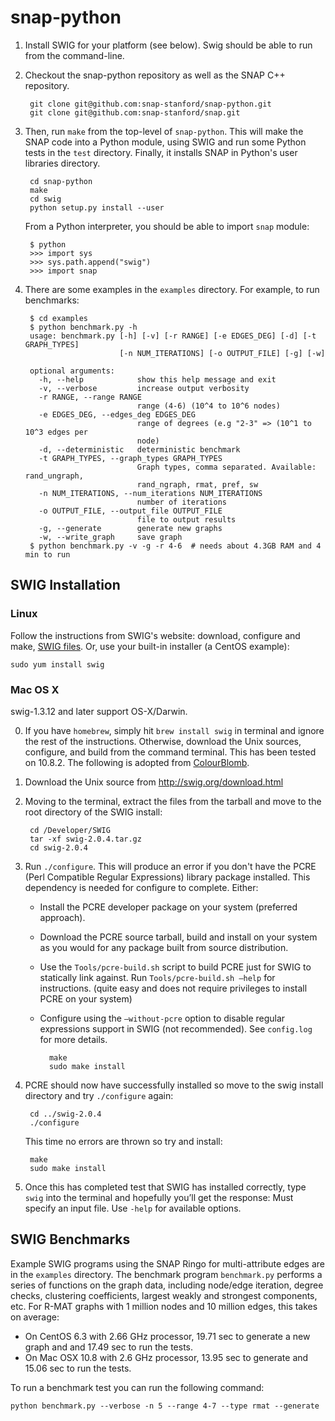 snap-python
===========

1. Install SWIG for your platform (see below).  Swig should be able to run from the command-line.

2. Checkout the snap-python repository as well as the SNAP C++ repository.

		git clone git@github.com:snap-stanford/snap-python.git
		git clone git@github.com:snap-stanford/snap.git

2. Then, run `make` from the top-level of `snap-python`. This will make the SNAP code into a Python module, using SWIG and run some Python tests in the `test` directory. Finally, it installs SNAP in Python's user libraries directory.

		cd snap-python
		make
		cd swig
		python setup.py install --user

	From a Python interpreter, you should be able to import `snap` module:

		$ python
		>>> import sys
		>>> sys.path.append("swig")
		>>> import snap

3. There are some examples in the `examples` directory.  For example, to run benchmarks:

		$ cd examples
		$ python benchmark.py -h
		usage: benchmark.py [-h] [-v] [-r RANGE] [-e EDGES_DEG] [-d] [-t GRAPH_TYPES]
		                    [-n NUM_ITERATIONS] [-o OUTPUT_FILE] [-g] [-w]

		optional arguments:
		  -h, --help            show this help message and exit
		  -v, --verbose         increase output verbosity
		  -r RANGE, --range RANGE
		                        range (4-6) (10^4 to 10^6 nodes)
		  -e EDGES_DEG, --edges_deg EDGES_DEG
		                        range of degrees (e.g "2-3" => (10^1 to 10^3 edges per
		                        node)
		  -d, --deterministic   deterministic benchmark
		  -t GRAPH_TYPES, --graph_types GRAPH_TYPES
		                        Graph types, comma separated. Available: rand_ungraph,
		                        rand_ngraph, rmat, pref, sw
		  -n NUM_ITERATIONS, --num_iterations NUM_ITERATIONS
		                        number of iterations
		  -o OUTPUT_FILE, --output_file OUTPUT_FILE
		                        file to output results
		  -g, --generate        generate new graphs
		  -w, --write_graph     save graph
		$ python benchmark.py -v -g -r 4-6	# needs about 4.3GB RAM and 4 min to run


SWIG Installation
-----------------

### Linux

Follow the instructions from SWIG's website: download, configure and make, [SWIG files](http://www.swig.org/download.html).  Or, use your built-in installer (a CentOS example):

	sudo yum install swig

### Mac OS X

swig-1.3.12 and later support OS-X/Darwin.

0. If you have ``homebrew``, simply hit ``brew install swig`` in terminal and ignore the rest of the instructions. Otherwise, download the Unix sources, configure, and build from the command terminal. This has been tested on 10.8.2. The following is adopted from [ColourBlomb](http://blog.colourbomb.net/?p=49).

1. Download the Unix source from http://swig.org/download.html

2. Moving to the terminal, extract the files from the tarball and move to the root directory of the SWIG install:

		cd /Developer/SWIG
		tar -xf swig-2.0.4.tar.gz
		cd swig-2.0.4

3. Run `./configure`.  This will produce an error if you don't have the PCRE (Perl Compatible Regular Expressions) library package installed. 
This dependency is needed for configure to complete. Either:
	- Install the PCRE developer package on your system (preferred approach).
	- Download the PCRE source tarball, build and install on your system
	as you would for any package built from source distribution.
	- Use the `Tools/pcre-build.sh` script to build PCRE just for SWIG to statically
	link against. Run `Tools/pcre-build.sh –help` for instructions.
	(quite easy and does not require privileges to install PCRE on your system)
	- Configure using the `–without-pcre` option to disable regular expressions support in SWIG
	(not recommended).
	See `config.log` for more details.
		
			make
			sudo make install

4. PCRE should now have successfully installed so move to the swig install directory and try `./configure` again:

		cd ../swig-2.0.4
		./configure

	This time no errors are thrown so try and install:

		make
		sudo make install

5. Once this has completed test that SWIG has installed correctly, type `swig` into the terminal and hopefully you’ll get the response:
  Must specify an input file. Use `-help` for available options.

SWIG Benchmarks
-----------------
Example SWIG programs using the SNAP Ringo for multi-attribute edges are in the `examples` directory.  The benchmark program `benchmark.py` performs a series of functions on the graph data, including node/edge iteration, degree checks, clustering coefficients, largest weakly and strongest components, etc.  For R-MAT graphs with 1 million nodes and 10 million edges, this takes on average: 

- On CentOS 6.3 with 2.66 GHz processor, 19.71 sec to generate a new graph and and 17.49 sec to run the tests.
- On Mac OSX 10.8 with 2.6 GHz processor, 13.95 sec to generate and 15.06 sec to run the tests.
	
To run a benchmark test you can run the following command:

	python benchmark.py --verbose -n 5 --range 4-7 --type rmat --generate

